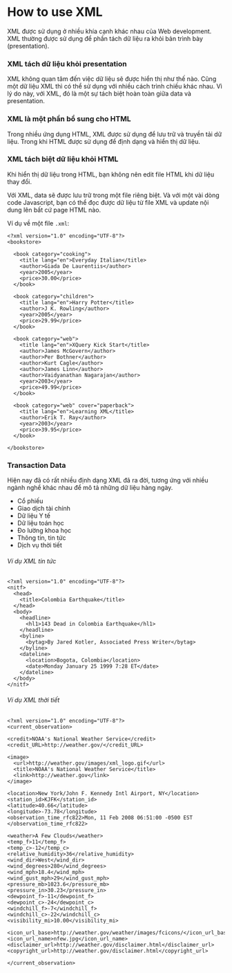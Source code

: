 # How to use XML

XML được sử dụng ở nhiều khía cạnh khác nhau của Web development.
XML thường được sử dụng để phần tách dữ liệu ra khỏi bản trình bày (presentation).

### XML tách dữ liệu khỏi presentation

XML không quan tâm đến việc dữ liệu sẽ được hiển thị như thế nào.
Cũng một dữ liệu XML thì có thể sử dụng với nhiều cách trình chiếu khác nhau.
Vì lý do này, với XML, đó là một sự tách biệt hoàn toàn giữa data và presentation.

### XML là một phần bổ sung cho HTML

Trong nhiều ứng dụng HTML, XML được sử dụng để lưu trữ và truyền tải dữ liệu. Trong khi HTML được sử dụng để định dạng và hiển thị dữ liệu.

### XML tách biệt dữ liệu khỏi HTML

Khi hiển thị dữ liệu trong HTML, bạn không nên edit file HTML khi dữ liệu thay đổi.

Với XML, data sẽ được lưu trữ trong một file riêng biệt. Và với một vài dòng code Javascript, bạn có thể đọc được dữ liệu từ file XML và update nội dung lên bất cứ page HTML nào.

Ví dụ về một file `.xml`:

```
<?xml version="1.0" encoding="UTF-8"?>
<bookstore>

  <book category="cooking">
    <title lang="en">Everyday Italian</title>
    <author>Giada De Laurentiis</author>
    <year>2005</year>
    <price>30.00</price>
  </book>

  <book category="children">
    <title lang="en">Harry Potter</title>
    <author>J K. Rowling</author>
    <year>2005</year>
    <price>29.99</price>
  </book>

  <book category="web">
    <title lang="en">XQuery Kick Start</title>
    <author>James McGovern</author>
    <author>Per Bothner</author>
    <author>Kurt Cagle</author>
    <author>James Linn</author>
    <author>Vaidyanathan Nagarajan</author>
    <year>2003</year>
    <price>49.99</price>
  </book>

  <book category="web" cover="paperback">
    <title lang="en">Learning XML</title>
    <author>Erik T. Ray</author>
    <year>2003</year>
    <price>39.95</price>
  </book>

</bookstore>
```

### Transaction Data

Hiện nay đã có rất nhiều định dạng XML đã ra đời, tương ứng với nhiều ngành nghề khác nhau để mô tả những dữ liệu hàng ngày.

- Cổ phiếu
- Giao dịch tài chính
- Dữ liệu Y tế
- Dữ liệu toán học
- Đo lường khoa học
- Thông tin, tin tức
- Dịch vụ thời tiết

###### Ví dụ XML tin tức

```
<?xml version="1.0" encoding="UTF-8"?>
<nitf>
  <head>
    <title>Colombia Earthquake</title>
  </head>
  <body>
    <headline>
      <hl1>143 Dead in Colombia Earthquake</hl1>
    </headline>
    <byline>
      <bytag>By Jared Kotler, Associated Press Writer</bytag>
    </byline>
    <dateline>
      <location>Bogota, Colombia</location>
      <date>Monday January 25 1999 7:28 ET</date>
    </dateline>
  </body>
</nitf>
```

###### Ví dụ XML thời tiết

```
<?xml version="1.0" encoding="UTF-8"?>
<current_observation>

<credit>NOAA's National Weather Service</credit>
<credit_URL>http://weather.gov/</credit_URL>

<image>
  <url>http://weather.gov/images/xml_logo.gif</url>
  <title>NOAA's National Weather Service</title>
  <link>http://weather.gov</link>
</image>

<location>New York/John F. Kennedy Intl Airport, NY</location>
<station_id>KJFK</station_id>
<latitude>40.66</latitude>
<longitude>-73.78</longitude>
<observation_time_rfc822>Mon, 11 Feb 2008 06:51:00 -0500 EST
</observation_time_rfc822>

<weather>A Few Clouds</weather>
<temp_f>11</temp_f>
<temp_c>-12</temp_c>
<relative_humidity>36</relative_humidity>
<wind_dir>West</wind_dir>
<wind_degrees>280</wind_degrees>
<wind_mph>18.4</wind_mph>
<wind_gust_mph>29</wind_gust_mph>
<pressure_mb>1023.6</pressure_mb>
<pressure_in>30.23</pressure_in>
<dewpoint_f>-11</dewpoint_f>
<dewpoint_c>-24</dewpoint_c>
<windchill_f>-7</windchill_f>
<windchill_c>-22</windchill_c>
<visibility_mi>10.00</visibility_mi>

<icon_url_base>http://weather.gov/weather/images/fcicons/</icon_url_base>
<icon_url_name>nfew.jpg</icon_url_name>
<disclaimer_url>http://weather.gov/disclaimer.html</disclaimer_url>
<copyright_url>http://weather.gov/disclaimer.html</copyright_url>

</current_observation>
```
